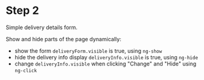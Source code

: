 # Step 2

Simple delivery details form.

Show and hide parts of the page dynamically:

* show the form `deliveryForm.visible` is true, using `ng-show`
* hide the delivery info display `deliveryInfo.visible` is true, using `ng-hide`
* change `deliveryInfo.visible` when clicking "Change" and "Hide" using `ng-click`